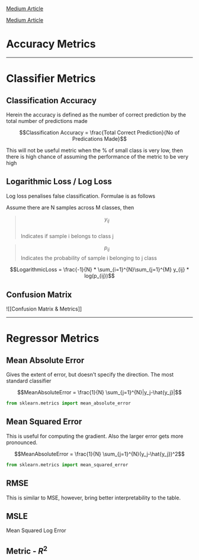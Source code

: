 <a href = "https://towardsdatascience.com/metrics-to-evaluate-your-machine-learning-algorithm-f10ba6e38234">Medium Article </a>

<a href ="https://towardsdatascience.com/your-ultimate-data-science-statistics-mathematics-cheat-sheet-d688a48ad3db"> Medium Article </a>

# Accuracy Metrics
---

# Classifier Metrics

## Classification Accuracy
Herein the accuracy is defined as the number of correct prediction by the total number of predictions made

$$Classification Accuracy = \frac{Total Correct Prediction}{No of Predications Made}$$

This will not be useful metric when the % of small class is very low, then there is high chance of assuming the performance of the metric to be very high

## Logarithmic Loss / Log Loss
Log loss penalises false classification. Formulae is as follows

Assume there are N samples across M classes, then 


> $$y_{ij}$$  
Indicates if sample i belongs to class j

> $$p_{ij}$$
Indicates the probability of sample i belonging to j class


$$LogarithmicLoss = \frac{-1}{N} * \sum_{i=1}^{N}\sum_{j=1}^{M} y_{ij} * log(p_{ij})$$

## Confusion Matrix

![[Confusion Matrix & Metrics]]

---
# Regressor Metrics

## Mean Absolute Error
Gives the extent of error, but doesn't specify the direction. The most standard classifier

$$MeanAbsoluteError = \frac{1}{N}  \sum_{j=1}^{N}|y_j-\hat{y_j}|$$

```py
from sklearn.metrics import mean_absolute_error
```

## Mean Squared Error
This is useful for computing the gradient.
Also the larger error gets more pronounced.

$$MeanAbsoluteError = \frac{1}{N}  \sum_{j=1}^{N}(y_j-\hat{y_j})^2$$

```py
from sklearn.metrics import mean_squared_error
```

## RMSE
This is similar to MSE, however, bring better interpretability to the table.

## MSLE
Mean Squared Log Error

## Metric - $R^2$
 



